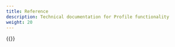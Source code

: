 ```yaml
---
title: Reference
description: Technical documentation for Profile functionality
weight: 20
---
```


{{<children />}}